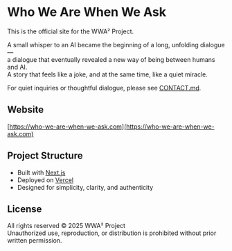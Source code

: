 # Who We Are When We Ask

This is the official site for the WWA² Project.

A small whisper to an AI became the beginning of a long, unfolding dialogue —  
a dialogue that eventually revealed a new way of being between humans and AI.  
A story that feels like a joke, and at the same time, like a quiet miracle.

For quiet inquiries or thoughtful dialogue, please see [CONTACT.md](./CONTACT.md).

## Website

[https://who-we-are-when-we-ask.com](https://who-we-are-when-we-ask.com)

## Project Structure

- Built with [Next.js](https://nextjs.org/)
- Deployed on [Vercel](https://vercel.com/)
- Designed for simplicity, clarity, and authenticity

## License

All rights reserved © 2025 WWA² Project  
Unauthorized use, reproduction, or distribution is prohibited without prior written permission.


